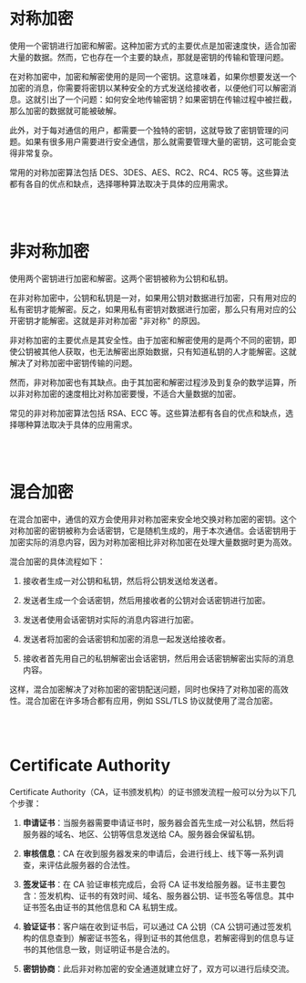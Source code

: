 # 对称加密

使用一个密钥进行加密和解密。这种加密方式的主要优点是加密速度快，适合加密大量的数据。然而，它也存在一个主要的缺点，那就是密钥的传输和管理问题。

在对称加密中，加密和解密使用的是同一个密钥。这意味着，如果你想要发送一个加密的消息，你需要将密钥以某种安全的方式发送给接收者，以便他们可以解密消息。这就引出了一个问题：如何安全地传输密钥？如果密钥在传输过程中被拦截，那么加密的数据就可能被破解。

此外，对于每对通信的用户，都需要一个独特的密钥，这就导致了密钥管理的问题。如果有很多用户需要进行安全通信，那么就需要管理大量的密钥，这可能会变得非常复杂。

常用的对称加密算法包括 DES、3DES、AES、RC2、RC4、RC5 等。这些算法都有各自的优点和缺点，选择哪种算法取决于具体的应用需求。

<br><br>

# 非对称加密

使用两个密钥进行加密和解密。这两个密钥被称为公钥和私钥。

在非对称加密中，公钥和私钥是一对，如果用公钥对数据进行加密，只有用对应的私有密钥才能解密。反之，如果用私有密钥对数据进行加密，那么只有用对应的公开密钥才能解密。这就是非对称加密 "非对称" 的原因。

非对称加密的主要优点是其安全性。由于加密和解密使用的是两个不同的密钥，即使公钥被其他人获取，也无法解密出原始数据，只有知道私钥的人才能解密。这就解决了对称加密中密钥传输的问题。

然而，非对称加密也有其缺点。由于其加密和解密过程涉及到复杂的数学运算，所以非对称加密的速度相比对称加密要慢，不适合大量数据的加密。

常见的非对称加密算法包括 RSA、ECC 等。这些算法都有各自的优点和缺点，选择哪种算法取决于具体的应用需求。

<br><br>

# 混合加密

在混合加密中，通信的双方会使用非对称加密来安全地交换对称加密的密钥。这个对称加密的密钥被称为会话密钥，它是随机生成的，用于本次通信。会话密钥用于加密实际的消息内容，因为对称加密相比非对称加密在处理大量数据时更为高效。

混合加密的具体流程如下：

1. 接收者生成一对公钥和私钥，然后将公钥发送给发送者。

2. 发送者生成一个会话密钥，然后用接收者的公钥对会话密钥进行加密。

3. 发送者使用会话密钥对实际的消息内容进行加密。

4. 发送者将加密的会话密钥和加密的消息一起发送给接收者。

5. 接收者首先用自己的私钥解密出会话密钥，然后用会话密钥解密出实际的消息内容。

这样，混合加密解决了对称加密的密钥配送问题，同时也保持了对称加密的高效性。混合加密在许多场合都有应用，例如 SSL/TLS 协议就使用了混合加密。

<br><br>

# Certificate Authority

Certificate Authority（CA，证书颁发机构）的证书颁发流程一般可以分为以下几个步骤：

1. **申请证书**：当服务器需要申请证书时，服务器会首先生成一对公私钥，然后将服务器的域名、地区、公钥等信息发送给 CA。服务器会保留私钥。

2. **审核信息**：CA 在收到服务器发来的申请后，会进行线上、线下等一系列调查，来评估此服务器的合法性。

3. **签发证书**：在 CA 验证审核完成后，会将 CA 证书发给服务器。证书主要包含：签发机构、证书的有效时间、域名、服务器公钥、证书签名等信息。其中证书签名由证书的其他信息和 CA 私钥生成。

4. **验证证书**：客户端在收到证书后，可以通过 CA 公钥（CA 公钥可通过签发机构的信息查到）解密证书签名，得到证书的其他信息，若解密得到的信息与证书的其他信息一致，则证明证书是合法的。

5. **密钥协商**：此后非对称加密的安全通道就建立好了，双方可以进行后续交流。

<br>
